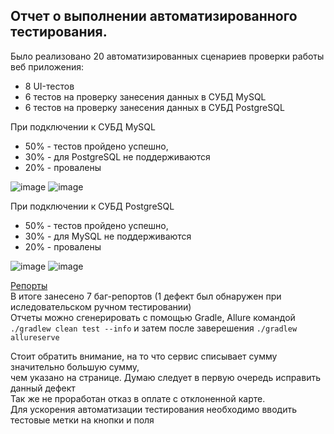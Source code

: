 ## Отчет о выполнении автоматизированного тестирования.

Было реализовано 20 автоматизированных сценариев проверки работы веб приложения:
* 8 UI-тестов
* 6 тестов на проверку занесения данных в СУБД MySQL
* 6 тестов на проверку занесения данных в СУБД PostgreSQL

При подключении к СУБД MySQL
* 50% - тестов пройдено успешно,
* 30% - для PostgreSQL не поддерживаются
* 20% - провалены

![image](https://github.com/dipribytkova/Diplom/assets/126319985/2c556a0c-20e0-474f-8c34-5b9cc08a2e20)
![image](https://github.com/dipribytkova/Diplom/assets/126319985/439a4dbf-1cf5-4754-bae3-b4c869c1020a)

При подключении к СУБД PostgreSQL
* 50% - тестов пройдено успешно,
* 30% - для MySQL не поддерживаются
* 20% - провалены

![image](https://github.com/dipribytkova/Diplom/assets/126319985/612c255b-5e60-4c31-9f01-424930586bac)
![image](https://github.com/dipribytkova/Diplom/assets/126319985/6249efbf-75b2-4c55-81a6-2726a4417c9b)

[Репорты](https://github.com/dipribytkova/Diplom/issues)  
В итоге занесено 7 баг-репортов (1 дефект был обнаружен при иследовательском ручном тестировании)  
Отчеты можно сгенерировать с помощью Gradle, Allure командой  
`./gradlew clean test --info` и затем после заверешения `./gradlew allureserve`

Стоит обратить внимание, на то что сервис списывает сумму значительно большую сумму,  
чем указано на странице. Думаю следует в первую очередь исправить данный дефект  
Так же не проработан отказ в оплате с отклоненной карте.  
Для ускорения автоматизации тестирования необходимо вводить тестовые метки на кнопки и поля